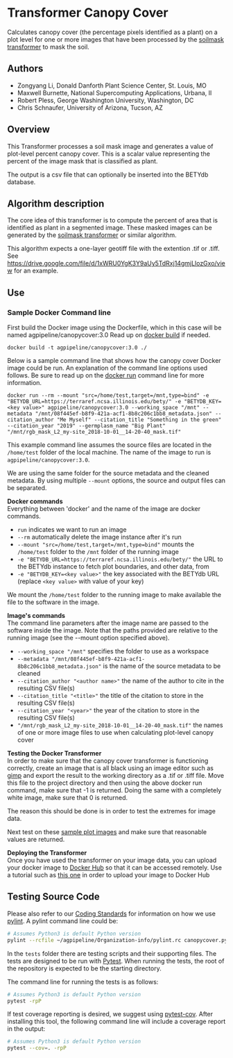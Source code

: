 # Transformer Canopy Cover

Calculates canopy cover (the percentage pixels identified as a plant) on a plot level for one or more images that have been processed by the [soilmask transformer](https://github.com/AgPipeline/transformer-soilmask) to mask the soil.

## Authors

* Zongyang Li, Donald Danforth Plant Science Center, St. Louis, MO
* Maxwell Burnette, National Supercomputing Applications, Urbana, Il
* Robert Pless, George Washington University, Washington, DC
* Chris Schnaufer, University of Arizona, Tucson, AZ

## Overview

This Transformer processes a soil mask image and generates a value of plot-level percent canopy cover. This is a scalar value representing the percent of the image mask that is classified as plant. 

The output is a csv file that can optionally be inserted into the BETYdb database.

## Algorithm description

The core idea of this transformer is to compute the percent of area that is identified as plant in a segmented image.
These masked images can be generated by the [soilmask transformer](https://github.com/AgPipeline/transformer-soilmask/blob/master/README.md) or similar algorithm.

This algorithm expects a one-layer geotiff file with the extention .tif or .tiff. See https://drive.google.com/file/d/1xWRU0YgK3Y9aUy5TdRxj14gmjLlozGxo/view for an example. 

## Use 

### Sample Docker Command line
First build the Docker image using the Dockerfile, which in this case will be named agpipeline/canopycover:3.0 
Read up on [docker build](https://docs.docker.com/engine/reference/commandline/build/) if needed.

```docker build -t agpipeline/canopycover:3.0 ./```

Below is a sample command line that shows how the canopy cover Docker image could be run.
An explanation of the command line options used follows.
Be sure to read up on the [docker run](https://docs.docker.com/engine/reference/run/) command line for more information.

```docker run --rm --mount "src=/home/test,target=/mnt,type=bind" -e "BETYDB_URL=https://terraref.ncsa.illinois.edu/bety/" -e "BETYDB_KEY=<key value>" agpipeline/canopycover:3.0 --working_space "/mnt" --metadata "/mnt/08f445ef-b8f9-421a-acf1-8b8c206c1bb8_metadata.json" --citation_author "Me Myself" --citation_title "Something in the green" --citation_year "2019" --germplasm_name "Big Plant" "/mnt/rgb_mask_L2_my-site_2018-10-01__14-20-40_mask.tif"```

This example command line assumes the source files are located in the `/home/test` folder of the local machine.
The name of the image to run is `agpipeline/canopycover:3.0`.

We are using the same folder for the source metadata and the cleaned metadata.
By using multiple `--mount` options, the source and output files can be separated.

**Docker commands** \
Everything between 'docker' and the name of the image are docker commands.

- `run` indicates we want to run an image
- `--rm` automatically delete the image instance after it's run
- `--mount "src=/home/test,target=/mnt,type=bind"` mounts the `/home/test` folder to the `/mnt` folder of the running image
- `-e "BETYDB_URL=https://terraref.ncsa.illinois.edu/bety/"` the URL to the BETYdb instance to fetch plot boundaries, and other data, from
- `-e "BETYDB_KEY=<key value>"` the key associated with the BETYdb URL (replace `<key value>` with value of your key)

We mount the `/home/test` folder to the running image to make available the file to the software in the image.

**Image's commands** \
The command line parameters after the image name are passed to the software inside the image.
Note that the paths provided are relative to the running image (see the --mount option specified above).

- `--working_space "/mnt"` specifies the folder to use as a workspace
- `--metadata "/mnt/08f445ef-b8f9-421a-acf1-8b8c206c1bb8_metadata.json"` is the name of the source metadata to be cleaned
- `--citation_author "<author name>"` the name of the author to cite in the resulting CSV file(s)
- `--citation_title "<title>"` the title of the citation to store in the resulting CSV file(s)
- `--citation_year "<year>"` the year of the citation to store in the resulting CSV file(s)
- `"/mnt/rgb_mask_L2_my-site_2018-10-01__14-20-40_mask.tif"` the names of one or more image files to use when calculating plot-level canopy cover

**Testing the Docker Transformer** \
In order to make sure that the canopy cover transformer is functioning correctly, create an image that is all black
using an image editor such as [gimp](https://www.gimp.org) and export the result to the working directory as a .tif or .tiff file.
Move this file to the project directory and then using the above docker run command, make sure that -1 is returned. Doing the same
with a completely white image, make sure that 0 is returned. 

The reason this should be done is in order to test the extremes for image data.

Next test on these [sample plot images](https://drive.google.com/file/d/1xWRU0YgK3Y9aUy5TdRxj14gmjLlozGxo/view) and make sure
that reasonable values are returned.

**Deploying the Transformer** \
Once you have used the transformer on your image data, you can upload your docker image to [Docker Hub](https://hub.docker.com)
so that it can be accessed remotely. Use a tutorial such as [this one](https://ropenscilabs.github.io/r-docker-tutorial/04-Dockerhub.html)
in order to upload your image to Docker Hub

## Testing Source Code

Please also refer to our [Coding Standards](https://github.com/AgPipeline/Organization-info#python) for information on how we use [pylint](https://www.pylint.org/).
A pylint command line could be:
```bash
# Assumes Python3 is default Python version
pylint --rcfile ~/agpipeline/Organization-info/pylint.rc canopycover.py
``` 

In the `tests` folder there are testing scripts and their supporting files.
The tests are designed to be run with [Pytest](https://docs.pytest.org/en/stable/).
When running the tests, the root of the repository is expected to be the starting directory.

The command line for running the tests is as follows:
```bash
# Assumes Python3 is default Python version
pytest -rpP
```

If test coverage reporting is desired, we suggest using [pytest-cov](https://pytest-cov.readthedocs.io/en/latest/).
After installing this tool, the following command line will include a coverage report in the output:
```bash
# Assumes Python3 is default Python version
pytest --cov=. -rpP 
```
